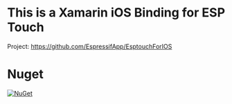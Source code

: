 # This is a Xamarin iOS Binding for ESP Touch
Project: https://github.com/EspressifApp/EsptouchForIOS

# Nuget
[![NuGet](https://img.shields.io/nuget/v/Eddys.ESPTouch.Xamarin.iOS.Binding.svg?maxAge=259201)](https://www.nuget.org/packages/Eddys.ESPTouch.Xamarin.iOS.Binding/)
